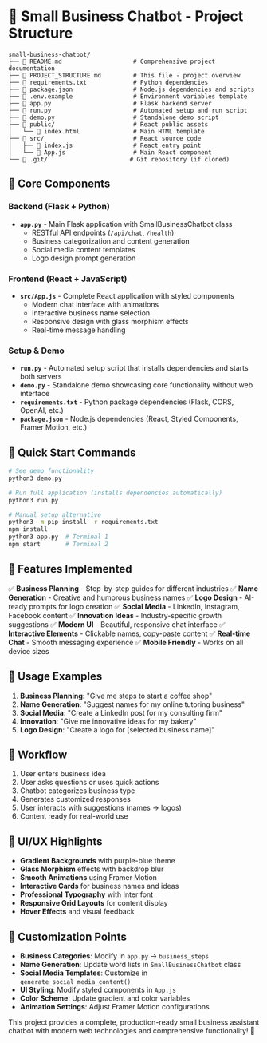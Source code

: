 # 📁 Small Business Chatbot - Project Structure

```
small-business-chatbot/
├── 📄 README.md                    # Comprehensive project documentation
├── 📄 PROJECT_STRUCTURE.md         # This file - project overview
├── 📄 requirements.txt             # Python dependencies
├── 📄 package.json                 # Node.js dependencies and scripts
├── 📄 .env.example                 # Environment variables template
├── 🐍 app.py                       # Flask backend server
├── 🐍 run.py                       # Automated setup and run script
├── 🐍 demo.py                      # Standalone demo script
├── 📁 public/                      # React public assets
│   └── 📄 index.html               # Main HTML template
├── 📁 src/                         # React source code
│   ├── 📄 index.js                 # React entry point
│   └── 📄 App.js                   # Main React component
└── 📁 .git/                       # Git repository (if cloned)
```

## 🔧 Core Components

### Backend (Flask + Python)
- **`app.py`** - Main Flask application with SmallBusinessChatbot class
  - RESTful API endpoints (`/api/chat`, `/health`)
  - Business categorization and content generation
  - Social media content templates
  - Logo design prompt generation

### Frontend (React + JavaScript)
- **`src/App.js`** - Complete React application with styled components
  - Modern chat interface with animations
  - Interactive business name selection
  - Responsive design with glass morphism effects
  - Real-time message handling

### Setup & Demo
- **`run.py`** - Automated setup script that installs dependencies and starts both servers
- **`demo.py`** - Standalone demo showcasing core functionality without web interface
- **`requirements.txt`** - Python package dependencies (Flask, CORS, OpenAI, etc.)
- **`package.json`** - Node.js dependencies (React, Styled Components, Framer Motion, etc.)

## 🚀 Quick Start Commands

```bash
# See demo functionality
python3 demo.py

# Run full application (installs dependencies automatically)
python3 run.py

# Manual setup alternative
python3 -m pip install -r requirements.txt
npm install
python3 app.py  # Terminal 1
npm start       # Terminal 2
```

## 🌟 Features Implemented

✅ **Business Planning** - Step-by-step guides for different industries
✅ **Name Generation** - Creative and humorous business names
✅ **Logo Design** - AI-ready prompts for logo creation
✅ **Social Media** - LinkedIn, Instagram, Facebook content
✅ **Innovation Ideas** - Industry-specific growth suggestions
✅ **Modern UI** - Beautiful, responsive chat interface
✅ **Interactive Elements** - Clickable names, copy-paste content
✅ **Real-time Chat** - Smooth messaging experience
✅ **Mobile Friendly** - Works on all device sizes

## 🎯 Usage Examples

1. **Business Planning**: "Give me steps to start a coffee shop"
2. **Name Generation**: "Suggest names for my online tutoring business"
3. **Social Media**: "Create a LinkedIn post for my consulting firm"
4. **Innovation**: "Give me innovative ideas for my bakery"
5. **Logo Design**: "Create a logo for [selected business name]"

## 🔄 Workflow

1. User enters business idea
2. User asks questions or uses quick actions
3. Chatbot categorizes business type
4. Generates customized responses
5. User interacts with suggestions (names → logos)
6. Content ready for real-world use

## 🎨 UI/UX Highlights

- **Gradient Backgrounds** with purple-blue theme
- **Glass Morphism** effects with backdrop blur
- **Smooth Animations** using Framer Motion
- **Interactive Cards** for business names and ideas
- **Professional Typography** with Inter font
- **Responsive Grid Layouts** for content display
- **Hover Effects** and visual feedback

## 🔧 Customization Points

- **Business Categories**: Modify in `app.py` → `business_steps`
- **Name Generation**: Update word lists in `SmallBusinessChatbot` class
- **Social Media Templates**: Customize in `generate_social_media_content()`
- **UI Styling**: Modify styled components in `App.js`
- **Color Scheme**: Update gradient and color variables
- **Animation Settings**: Adjust Framer Motion configurations

This project provides a complete, production-ready small business assistant chatbot with modern web technologies and comprehensive functionality! 🚀
